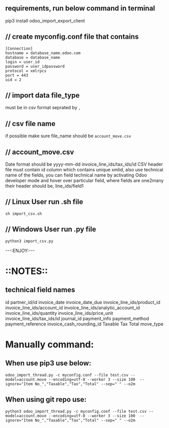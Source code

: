 requirements, run below command in terminal
-------------------------------------------
pip3 install odoo_import_export_client


// create myconfig.conf file that contains
---------------------------------
```
[Connection]
hostname = database_name.odoo.com
database = database_name
login = user_id
password = user_idpassword
protocol = xmlrpcs
port = 443
uid = 2
```

// import data file_type
------------------------
must be in csv format seprated by `,`

// csv file name
----------------
if possible make sure file_name should be `account_move.csv`

// account_move.csv
-------------------
Date format should be yyyy-mm-dd
invoice_line_ids/tax_ids/id
CSV header file must contain id column which contains unique xmlid, also use technical name of the fields,
you can field technical name by activating Odoo developer mode and hover over particular field,
where fields are one2many their header should be, line_ids/field1

// Linux User run .sh file
--------------------------
`sh import_csv.sh`


// Windows User run .py file
----------------------------
`python3 import_csv.py`

---:ENJOY:---


::NOTES::
=========
technical field names
---------------------
id
partner_id/id
invoice_date
invoice_date_due
invoice_line_ids/product_id
invoice_line_ids/account_id
invoice_line_ids/analytic_account_id
invoice_line_ids/quantity
invoice_line_ids/price_unit
invoice_line_ids/tax_ids/id
journal_id
payment_info
payment_method
payment_reference
invoice_cash_rounding_id Taxable
Tax
Total
move_type


Manually command:
=================

When use pip3 use below:
------------------------
`odoo_import_thread.py -c myconfig.conf --file test.csv --model=account.move --encoding=utf-8 --worker 3 --size 100  --ignore="Item No_","Taxable","Tax","Total" --sep=" " --o2m`

When using git repo use:
------------------------
`python3 odoo_import_thread.py -c myconfig.conf --file test.csv --model=account.move --encoding=utf-8 --worker 3 --size 100  --ignore="Item No_","Taxable","Tax","Total" --sep=" " --o2m`
